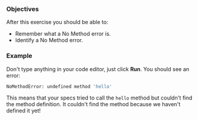 <!-- { ids:[62], language:'Ruby', type:'workshop', order: 1, name:'No Method Error', description:"Debug your code when it doesn't recognize a method." }-->

### Objectives

After this exercise you should be able to:

- Remember what a No Method error is.
- Identify a No Method error.

### Example

Don't type anything in your code editor, just click **Run**. You should see an error:

```bash
NoMethodError: undefined method 'hello'
```

This means that your specs tried to call the `hello` method but couldn't find the method definition. It couldn't find the method because we haven't defined it yet!
